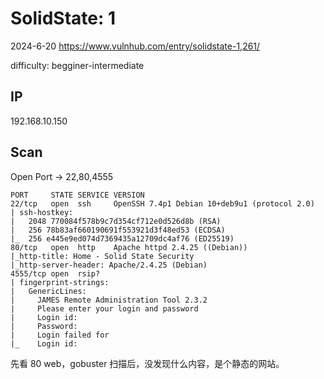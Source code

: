 # SolidState: 1

2024-6-20 https://www.vulnhub.com/entry/solidstate-1,261/

difficulty: begginer-intermediate

## IP

192.168.10.150

## Scan

Open Port -> 22,80,4555

```
PORT     STATE SERVICE VERSION
22/tcp   open  ssh     OpenSSH 7.4p1 Debian 10+deb9u1 (protocol 2.0)
| ssh-hostkey:
|   2048 770084f578b9c7d354cf712e0d526d8b (RSA)
|   256 78b83af660190691f553921d3f48ed53 (ECDSA)
|_  256 e445e9ed074d7369435a12709dc4af76 (ED25519)
80/tcp   open  http    Apache httpd 2.4.25 ((Debian))
|_http-title: Home - Solid State Security
|_http-server-header: Apache/2.4.25 (Debian)
4555/tcp open  rsip?
| fingerprint-strings:
|   GenericLines:
|     JAMES Remote Administration Tool 2.3.2
|     Please enter your login and password
|     Login id:
|     Password:
|     Login failed for
|_    Login id:
```

先看 80 web，gobuster 扫描后，没发现什么内容，是个静态的网站。
